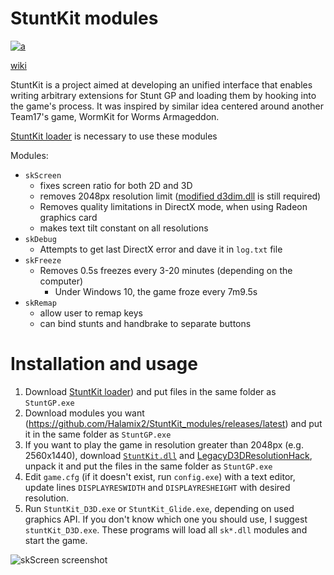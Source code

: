 StuntKit modules
===
[![a](https://discord.com/api/guilds/749260704447463495/widget.png?style=shield)](https://discord.gg/ykzAWnA)

[wiki](https://sgp.halamix2.pl/)

StuntKit is a project aimed at developing an unified interface that enables writing arbitrary extensions for Stunt GP and loading them by hooking into the game's process. It was inspired by similar idea centered around another Team17's game, WormKit for Worms Armageddon.

[StuntKit loader](https://github.com/halamix2/StuntKit) is necessary to use these modules

Modules:

* `skScreen`
    * fixes screen ratio for both 2D and 3D
    * removes 2048px resolution limit ([modified d3dim.dll](https://github.com/UCyborg/LegacyD3DResolutionHack/releases/tag/v1.0.0) is still required)
    * Removes quality limitations in DirectX mode, when using Radeon graphics card
    * makes text tilt constant on all resolutions
* `skDebug`
    * Attempts to get last DirectX error and dave it in `log.txt` file
* `skFreeze`
    * Removes 0.5s freezes every 3-20 minutes (depending on the computer)
        * Under Windows 10, the game froze every 7m9.5s
* `skRemap`
    * allow user to remap keys
    * can bind stunts and handbrake to separate buttons

# Installation and usage

1. Download [StuntKit loader](https://github.com/Halamix2/StuntKit/releases/latest)) and put files in the same folder as `StuntGP.exe`
2. Download modules you want (https://github.com/Halamix2/StuntKit_modules/releases/latest) and put it in the same folder as `StuntGP.exe`
3. If you want to play the game in resolution greater than 2048px (e.g. 2560x1440), download  [`StuntKit.dll`](https://github.com/Halamix2/StuntKit/releases/) and [LegacyD3DResolutionHack](https://github.com/UCyborg/LegacyD3DResolutionHack/releases/tag/v1.0.0), unpack it and put the files in the same folder as `StuntGP.exe`
4. Edit `game.cfg` (if it doesn't exist, run `config.exe`) with a text editor, update lines `DISPLAYRESWIDTH` and `DISPLAYRESHEIGHT` with desired resolution.
5. Run `StuntKit_D3D.exe` or `StuntKit_Glide.exe`, depending on used graphics API. If you don't know which one you should use, I suggest `stuntKit_D3D.exe`. These programs will load all `sk*.dll` modules and start the game.

![skScreen screenshot](https://i.imgur.com/xLSMScZ.png)